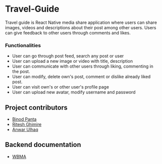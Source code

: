 
# Travel-Guide
Travel guide is React Native media share application where users can share images, videos and descriptions about their post among other users. Users can give feedback to other users through comments and likes.
### Functionalities
- User can go through post feed, search any post or user
- User can upload a new image or video with title, description
- User can communicate with other users through liking, commenting in the post.
- User can modify, delete own's post, comment or dislike already liked post.
- User can visit own's or other user's profile page
- User can upload new avatar, modify username and password

## Project contributors
- [Binod Panta](https://github.com/frozenfi)
- [Ritesh Ghimire](https://github.com/Argier96)
- [Anwar Ulhaq](https://github.com/anwar-ulhaq)

## Backend documentation
- [WBMA](https://media.mw.metropolia.fi/wbma/docs)
